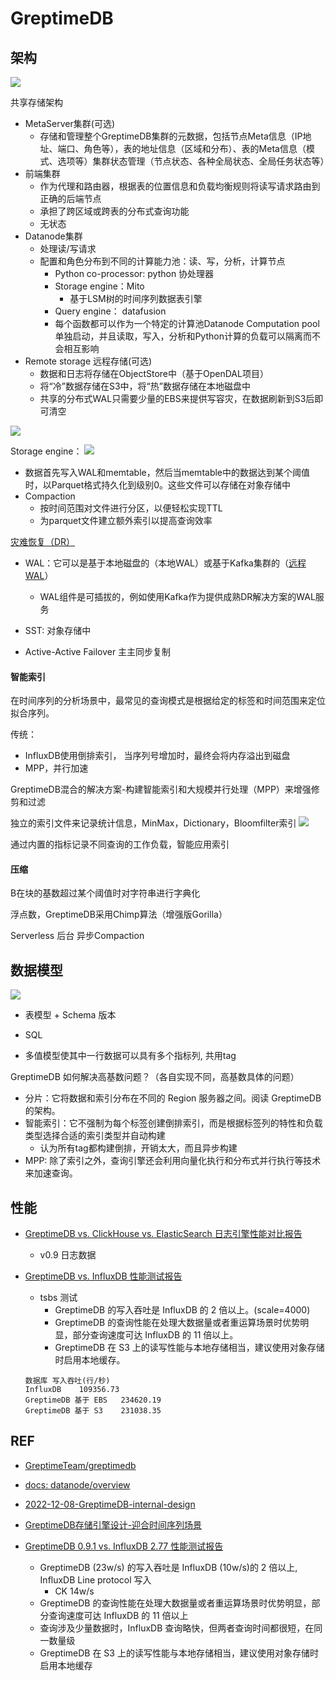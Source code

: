 # GreptimeDB

## 架构

![](./images/architecture.jpg)

共享存储架构

- MetaServer集群(可选)
    - 存储和管理整个GreptimeDB集群的元数据，包括节点Meta信息（IP地址、端口、角色等），表的地址信息（区域和分布）、表的Meta信息（模式、选项等）集群状态管理（节点状态、各种全局状态、全局任务状态等）
- 前端集群
    - 作为代理和路由器，根据表的位置信息和负载均衡规则将读写请求路由到正确的后端节点
    - 承担了跨区域或跨表的分布式查询功能
    - 无状态
- Datanode集群
    - 处理读/写请求
    - 配置和角色分布到不同的计算能力池：读、写，分析，计算节点
        - Python co-processor: python 协处理器
        - Storage engine：Mito
            - 基于LSM树的时间序列数据表引擎
        - Query engine： datafusion
        - 每个函数都可以作为一个特定的计算池Datanode Computation pool 单独启动，并且读取，写入，分析和Python计算的负载可以隔离而不会相互影响
- Remote storage 远程存储(可选)
    - 数据和日志将存储在ObjectStore中（基于OpenDAL项目）
    - 将“冷”数据存储在S3中，将“热”数据存储在本地磁盘中
    - 共享的分布式WAL只需要少量的EBS来提供写容灾，在数据刷新到S3后即可清空


![](./images/architecture-3.png)

Storage engine：
![](./images/overall-achitecture.jpg)

- 数据首先写入WAL和memtable，然后当memtable中的数据达到某个阈值时，以Parquet格式持久化到级别0。这些文件可以存储在对象存储中
- Compaction
    - 按时间范围对文件进行分区，以便轻松实现TTL
    - 为parquet文件建立额外索引以提高查询效率


[灾难恢复（DR）](https://docs.greptime.com/user-guide/operations/disaster-recovery/overview)

- WAL：它可以是基于本地磁盘的（本地WAL）或基于Kafka集群的（[远程WAL](https://docs.greptime.com/user-guide/operations/remote-wal/quick-start)）
    - WAL组件是可插拔的，例如使用Kafka作为提供成熟DR解决方案的WAL服务

- SST: 对象存储中

- Active-Active Failover 主主同步复制


#### 智能索引

在时间序列的分析场景中，最常见的查询模式是根据给定的标签和时间范围来定位拟合序列。

传统：
- InfluxDB使用倒排索引， 当序列号增加时，最终会将内存溢出到磁盘
- MPP，并行加速

GreptimeDB混合的解决方案-构建智能索引和大规模并行处理（MPP）来增强修剪和过滤

独立的索引文件来记录统计信息，MinMax，Dictionary，Bloomfilter索引
![](./images/index-file-structure.png)

通过内置的指标记录不同查询的工作负载，智能应用索引


#### 压缩

B在块的基数超过某个阈值时对字符串进行字典化

浮点数，GreptimeDB采用Chimp算法（增强版Gorilla）

Serverless 后台 异步Compaction


## 数据模型

![](./images/time-series-data-model.svg)

- 表模型 + Schema 版本

- SQL

- 多值模型使其中一行数据可以具有多个指标列, 共用tag


GreptimeDB 如何解决高基数问题？（各自实现不同，高基数具体的问题）

- 分片：它将数据和索引分布在不同的 Region 服务器之间。阅读 GreptimeDB 的架构。
- 智能索引：它不强制为每个标签创建倒排索引，而是根据标签列的特性和负载类型选择合适的索引类型并自动构建
    - 认为所有tag都构建倒排，开销太大，而且异步构建
- MPP: 除了索引之外，查询引擎还会利用向量化执行和分布式并行执行等技术来加速查询。



## 性能


- [GreptimeDB vs. ClickHouse vs. ElasticSearch 日志引擎性能对比报告](https://greptime.cn/blogs/2024-08-21-report)
    -  v0.9 日志数据 

- [GreptimeDB vs. InfluxDB 性能测试报告](https://greptime.cn/blogs/2024-08-08-report)

    - tsbs 测试
        - GreptimeDB 的写入吞吐是 InfluxDB 的 2 倍以上。(scale=4000)
        - GreptimeDB 的查询性能在处理大数据量或者重运算场景时优势明显，部分查询速度可达 InfluxDB 的 11 倍以上。
        - GreptimeDB 在 S3 上的读写性能与本地存储相当，建议使用对象存储时启用本地缓存。
    ```
    数据库	写入吞吐(行/秒)
    InfluxDB	109356.73
    GreptimeDB 基于 EBS	234620.19
    GreptimeDB 基于 S3	231038.35
    ```

## REF

- [GreptimeTeam/greptimedb](https://github.com/GreptimeTeam/greptimedb)

- [docs: datanode/overview](https://docs.greptime.com/contributor-guide/datanode/overview)


- [2022-12-08-GreptimeDB-internal-design](https://greptime.com/blogs/2022-12-08-GreptimeDB-internal-design)

- [GreptimeDB存储引擎设计-迎合时间序列场景](https://greptime.com/blogs/2022-12-21-storage-engine-design)


- [GreptimeDB 0.9.1 vs. InfluxDB 2.77 性能测试报告](https://zhuanlan.zhihu.com/p/713321666)
    - GreptimeDB (23w/s) 的写入吞吐是 InfluxDB (10w/s)的 2 倍以上,  InfluxDB Line protocol 写入 
        - CK 14w/s
    - GreptimeDB 的查询性能在处理大数据量或者重运算场景时优势明显，部分查询速度可达 InfluxDB 的 11 倍以上
    - 查询涉及少量数据时，InfluxDB 查询略快，但两者查询时间都很短，在同一数量级
    - GreptimeDB 在 S3 上的读写性能与本地存储相当，建议使用对象存储时启用本地缓存